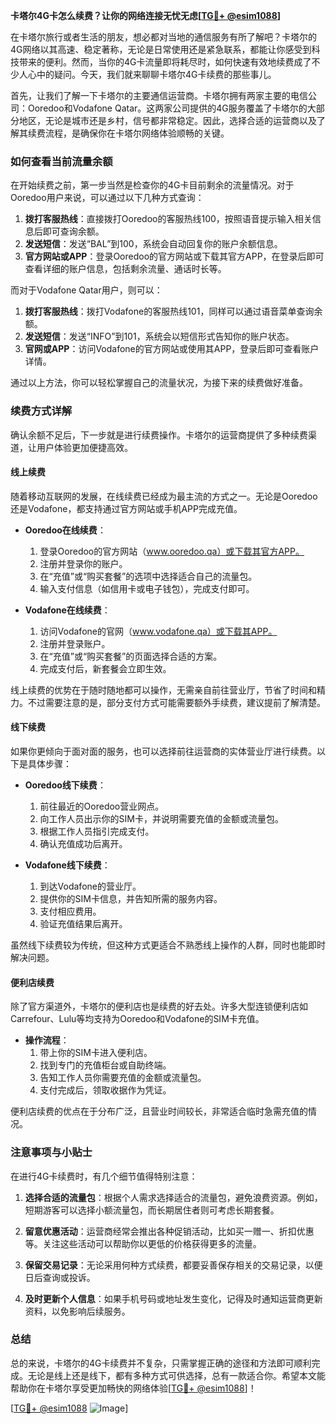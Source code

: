 **卡塔尔4G卡怎么续费？让你的网络连接无忧无虑[[TG💪+ @esim1088](https://t.me/s/esim1088)]**

在卡塔尔旅行或者生活的朋友，想必都对当地的通信服务有所了解吧？卡塔尔的4G网络以其高速、稳定著称，无论是日常使用还是紧急联系，都能让你感受到科技带来的便利。然而，当你的4G卡流量即将耗尽时，如何快速有效地续费成了不少人心中的疑问。今天，我们就来聊聊卡塔尔4G卡续费的那些事儿。

首先，让我们了解一下卡塔尔的主要通信运营商。卡塔尔拥有两家主要的电信公司：Ooredoo和Vodafone Qatar。这两家公司提供的4G服务覆盖了卡塔尔的大部分地区，无论是城市还是乡村，信号都非常稳定。因此，选择合适的运营商以及了解其续费流程，是确保你在卡塔尔网络体验顺畅的关键。

### **如何查看当前流量余额**

在开始续费之前，第一步当然是检查你的4G卡目前剩余的流量情况。对于Ooredoo用户来说，可以通过以下几种方式查询：

1. **拨打客服热线**：直接拨打Ooredoo的客服热线100，按照语音提示输入相关信息后即可查询余额。
2. **发送短信**：发送“BAL”到100，系统会自动回复你的账户余额信息。
3. **官方网站或APP**：登录Ooredoo的官方网站或下载其官方APP，在登录后即可查看详细的账户信息，包括剩余流量、通话时长等。

而对于Vodafone Qatar用户，则可以：

1. **拨打客服热线**：拨打Vodafone的客服热线101，同样可以通过语音菜单查询余额。
2. **发送短信**：发送“INFO”到101，系统会以短信形式告知你的账户状态。
3. **官网或APP**：访问Vodafone的官方网站或使用其APP，登录后即可查看账户详情。

通过以上方法，你可以轻松掌握自己的流量状况，为接下来的续费做好准备。

### **续费方式详解**

确认余额不足后，下一步就是进行续费操作。卡塔尔的运营商提供了多种续费渠道，让用户体验更加便捷高效。

#### **线上续费**

随着移动互联网的发展，在线续费已经成为最主流的方式之一。无论是Ooredoo还是Vodafone，都支持通过官方网站或手机APP完成充值。

- **Ooredoo在线续费**：
  1. 登录Ooredoo的官方网站（www.ooredoo.qa）或下载其官方APP。
  2. 注册并登录你的账户。
  3. 在“充值”或“购买套餐”的选项中选择适合自己的流量包。
  4. 输入支付信息（如信用卡或电子钱包），完成支付即可。

- **Vodafone在线续费**：
  1. 访问Vodafone的官网（www.vodafone.qa）或下载其APP。
  2. 注册并登录账户。
  3. 在“充值”或“购买套餐”的页面选择合适的方案。
  4. 完成支付后，新套餐会立即生效。

线上续费的优势在于随时随地都可以操作，无需亲自前往营业厅，节省了时间和精力。不过需要注意的是，部分支付方式可能需要额外手续费，建议提前了解清楚。

#### **线下续费**

如果你更倾向于面对面的服务，也可以选择前往运营商的实体营业厅进行续费。以下是具体步骤：

- **Ooredoo线下续费**：
  1. 前往最近的Ooredoo营业网点。
  2. 向工作人员出示你的SIM卡，并说明需要充值的金额或流量包。
  3. 根据工作人员指引完成支付。
  4. 确认充值成功后离开。

- **Vodafone线下续费**：
  1. 到达Vodafone的营业厅。
  2. 提供你的SIM卡信息，并告知所需的服务内容。
  3. 支付相应费用。
  4. 验证充值结果后离开。

虽然线下续费较为传统，但这种方式更适合不熟悉线上操作的人群，同时也能即时解决问题。

#### **便利店续费**

除了官方渠道外，卡塔尔的便利店也是续费的好去处。许多大型连锁便利店如Carrefour、Lulu等均支持为Ooredoo和Vodafone的SIM卡充值。

- **操作流程**：
  1. 带上你的SIM卡进入便利店。
  2. 找到专门的充值柜台或自助终端。
  3. 告知工作人员你需要充值的金额或流量包。
  4. 支付完成后，领取收据作为凭证。

便利店续费的优点在于分布广泛，且营业时间较长，非常适合临时急需充值的情况。

### **注意事项与小贴士**

在进行4G卡续费时，有几个细节值得特别注意：

1. **选择合适的流量包**：根据个人需求选择适合的流量包，避免浪费资源。例如，短期游客可以选择小额流量包，而长期居住者则可考虑长期套餐。
   
2. **留意优惠活动**：运营商经常会推出各种促销活动，比如买一赠一、折扣优惠等。关注这些活动可以帮助你以更低的价格获得更多的流量。

3. **保留交易记录**：无论采用何种方式续费，都要妥善保存相关的交易记录，以便日后查询或投诉。

4. **及时更新个人信息**：如果手机号码或地址发生变化，记得及时通知运营商更新资料，以免影响后续服务。

### **总结**

总的来说，卡塔尔的4G卡续费并不复杂，只需掌握正确的途径和方法即可顺利完成。无论是线上还是线下，都有多种方式可供选择，总有一款适合你。希望本文能帮助你在卡塔尔享受更加畅快的网络体验[[TG💪+ @esim1088](https://t.me/s/esim1088)]！

[[TG💪+ @esim1088](https://t.me/s/esim1088) ![Image](https://i.postimg.cc/4NQfJmqS/Snipaste-2025-05-13-00-14-12.png)]